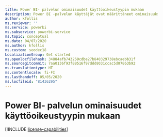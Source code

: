 ```yaml
---
title: Power BI- palvelun ominaisuudet käyttöoikeustyypin mukaan
description: Power BI -palvelun käyttäjät ovat määrittäneet ominaisuuksia, jotka perustuvat käyttäjien käyttöoikeustyyppiin (ilmainen tai Pro) ja siihen, onko heidän käyttämänsä sisältö työtilassa, joka on määritetty Power BI Premium -kapasiteettiin.
author: kfollis
ms.reviewer: ''
ms.service: powerbi
ms.subservice: powerbi-service
ms.topic: conceptual
ms.date: 04/07/2020
ms.author: kfollis
ms.custom: seodec18
LocalizationGroup: Get started
ms.openlocfilehash: 34884afb743259cdbe27b840329738ebcaebb31f
ms.sourcegitcommit: 7aa0136f93f88516f97ddd8031ccac5d07863b92
ms.translationtype: HT
ms.contentlocale: fi-FI
ms.lasthandoff: 05/05/2020
ms.locfileid: "81436295"
---
```

# <a name="power-bi-service-features-by-license-type"></a>Power BI- palvelun ominaisuudet käyttöoikeustyypin mukaan

[!INCLUDE [license-capabilities](includes/license-capabilities.md)]
